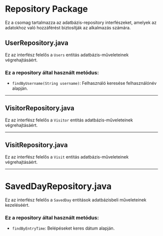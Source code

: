 # Repository Package

Ez a csomag tartalmazza az adatbázis-repository interfészeket, amelyek az adatokhoz való hozzáférést biztosítják az alkalmazás számára.

## UserRepository.java

Ez az interfész felelős a `Users` entitás adatbázis-műveleteinek végrehajtásáért.

### Ez a repository által használt metódus:
- `findByUsername(String username)`: Felhasználó keresése felhasználónév alapján.

---

## VisitorRepository.java

Ez az interfész felelős a `Visitor` entitás adatbázis-műveleteinek végrehajtásáért.

---

## VisitRepository.java

Ez az interfész felelős a `Visit` entitás adatbázis-műveleteinek végrehajtásáért.

---

# SavedDayRepository.java

Ez az interfész felelős a `SavedDay` entitások adatbázisbeli műveleteinek kezeléséért.

### Ez a repository által használt metódus:
- `findByEntryTime`: Belépéseket keres dátum alapján.

